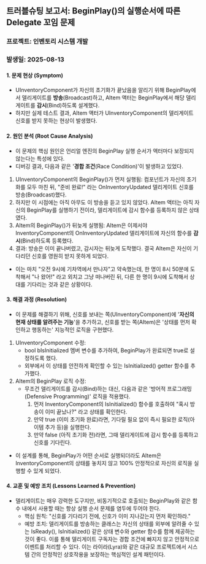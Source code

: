 ## 트러블슈팅 보고서: BeginPlay()의 실행순서에 따른 Delegate 꼬임 문제
### 프로젝트: 인벤토리 시스템 개발
### 발생일: 2025-08-13

#### 1. 문제 현상 (Symptom)
- UInventoryComponent가 자신의 초기화가 끝났음을 알리기 위해 BeginPlay에서 델리게이트를 **방송**(Broadcast)하고, AItem 액터는 BeginPlay에서 해당 델리게이트를 **감시**(Bind)하도록 설계했다.
- 하지만 실제 테스트 결과, AItem 액터가 UInventoryComponent의 델리게이트 신호를 받지 못하는 현상이 발생했다.

#### 2. 원인 분석 (Root Cause Analysis)
- 이 문제의 핵심 원인은 언리얼 엔진의 BeginPlay 실행 순서가 액터마다 보장되지 않는다는 특성에 있다.
- 디버깅 결과, 다음과 같은 '**경합 조건**(Race Condition)'이 발생하고 있었다.
1. UInventoryComponent의 BeginPlay()가 먼저 실행됨: 컴포넌트가 자신의 초기화를 모두 마친 뒤, "준비 완료!" 라는 OnInventoryUpdated 델리게이트 신호를 방송(Broadcast)했다.
2. 하지만 이 시점에는 아직 아무도 이 방송을 듣고 있지 않았다. AItem 액터는 아직 자신의 BeginPlay를 실행하기 전이라, 델리게이트에 감시 함수를 등록하지 않은 상태였다.
3. AItem의 BeginPlay()가 뒤늦게 실행됨: AItem은 이제서야 InventoryComponent의 OnInventoryUpdated 델리게이트에 자신의 함수를 **감시**(Bind)하도록 등록했다.
4. 결과: 방송은 이미 끝나버렸고, 감시자는 뒤늦게 도착했다. 결국 AItem은 자신이 기다리던 신호를 영원히 받지 못하게 되었다.

- 이는 마치 "오전 9시에 기차역에서 만나자"고 약속했는데, 한 명이 8시 50분에 도착해서 "나 왔어!" 라고 외치고 그냥 떠나버린 뒤, 다른 한 명이 9시에 도착해서 상대를 기다리는 것과 같은 상황이다.

#### 3. 해결 과정 (Resolution)
- 이 문제를 해결하기 위해, 신호를 보내는 쪽(UInventoryComponent)에 '**자신의 현재 상태를 알려주는 기능**'을 추가하고, 신호를 받는 쪽(AItem)은 '상태를 먼저 확인하고 행동하는' 지능적인 로직을 구현했다.
1. UInventoryComponent 수정:
   - bool bIsInitialized 멤버 변수를 추가하여, BeginPlay가 완료되면 true로 설정하도록 했다.
   - 외부에서 이 상태를 안전하게 확인할 수 있는 IsInitialized() getter 함수를 추가했다.
2. AItem의 BeginPlay 로직 수정:
   - 무조건 델리게이트를 감시(Bind)하는 대신, 다음과 같은 '방어적 프로그래밍(Defensive Programming)' 로직을 적용했다.
     1. 먼저 InventoryComponent의 IsInitialized() 함수를 호출하여 "혹시 방송이 이미 끝났나?" 라고 상태를 확인한다.
     2. 만약 true (이미 초기화 완료)라면, 기다릴 필요 없이 즉시 필요한 로직(아이템 추가 등)을 실행한다.
     3. 만약 false (아직 초기화 전)라면, 그때 델리게이트에 감시 함수를 등록하고 신호를 기다린다.

- 이 설계를 통해, BeginPlay가 어떤 순서로 실행되더라도 AItem은 InventoryComponent의 상태를 놓치지 않고 100% 안정적으로 자신의 로직을 실행할 수 있게 되었다.

#### 4. 교훈 및 예방 조치 (Lessons Learned & Prevention)
- 델리게이트는 매우 강력한 도구지만, 비동기적으로 호출되는 BeginPlay와 같은 함수 내에서 사용할 때는 항상 실행 순서 문제를 염두에 두어야 한다.
   - 핵심 원칙: "신호를 기다리기 전에, 신호가 이미 지나갔는지 먼저 확인하라."
   - 예방 조치: 델리게이트를 방송하는 클래스는 자신의 상태를 외부에 알려줄 수 있는 IsReady(), IsInitialized() 같은 상태 변수와 getter 함수를 함께 제공하는 것이 좋다. 이를 통해 델리게이트 구독자는 경합 조건에 빠지지 않고 안정적으로 이벤트를 처리할 수 있다. 이는 라이라(Lyra)와 같은 대규모 프로젝트에서 시스템 간의 안정적인 상호작용을 보장하는 핵심적인 설계 패턴이다.
